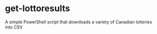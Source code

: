# get-lottoresults
A simple PowerShell script that downloads a variety of Canadian lotteries into CSV
